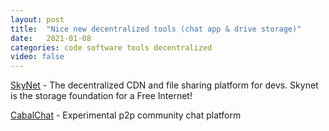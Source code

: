 ```yaml
---
layout: post
title:  "Nice new decentralized tools (chat app & drive storage)"
date:   2021-01-08
categories: code software tools decentralized
video: false
---
```


[SkyNet](//siasky.net/) - The decentralized CDN and file sharing platform for devs. Skynet is the storage foundation for a Free Internet!

[CabalChat](//cabal.chat/) - Experimental p2p community
chat platform
